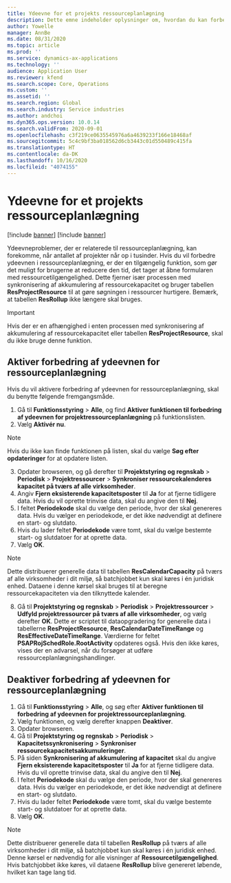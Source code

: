 ```yaml
---
title: Ydeevne for et projekts ressourceplanlægning
description: Dette emne indeholder oplysninger om, hvordan du kan forbedre ydeevnen af ressourceplanlægning for et stort antal projekter.
author: Yowelle
manager: AnnBe
ms.date: 08/31/2020
ms.topic: article
ms.prod: ''
ms.service: dynamics-ax-applications
ms.technology: ''
audience: Application User
ms.reviewer: kfend
ms.search.scope: Core, Operations
ms.custom: ''
ms.assetid: ''
ms.search.region: Global
ms.search.industry: Service industries
ms.author: andchoi
ms.dyn365.ops.version: 10.0.14
ms.search.validFrom: 2020-09-01
ms.openlocfilehash: c3f219ce0635545976a6a4639233f166e18468af
ms.sourcegitcommit: 5c4c9bf3ba018562d6cb3443c01d550489c415fa
ms.translationtype: HT
ms.contentlocale: da-DK
ms.lasthandoff: 10/16/2020
ms.locfileid: "4074155"
---
```

# <a name="project-resource-scheduling-performance"></a>Ydeevne for et projekts ressourceplanlægning

[!include [banner](../includes/banner.md)]
[!include [banner](../includes/preview-banner.md)]


Ydeevneproblemer, der er relaterede til ressourceplanlægning, kan forekomme, når antallet af projekter når op i tusinder. Hvis du vil forbedre ydeevnen i ressourceplanlægning, er der en tilgængelig funktion, som gør det muligt for brugerne at reducere den tid, det tager at åbne formularen med ressourcetilgængelighed. Dette fjerner især processen med synkronisering af akkumulering af ressourcekapacitet og bruger tabellen **ResProjectResource** til at gøre søgningen i ressourcer hurtigere. Bemærk, at tabellen **ResRollup** ikke længere skal bruges.

> [!IMPORTANT]
> Hvis der er en afhængighed i enten processen med synkronisering af akkumulering af ressourcekapacitet eller tabellen **ResProjectResource**, skal du ikke bruge denne funktion.

## <a name="enable-resource-scheduling-performance-enhancement"></a>Aktiver forbedring af ydeevnen for ressourceplanlægning
Hvis du vil aktivere forbedring af ydeevnen for ressourceplanlægning, skal du benytte følgende fremgangsmåde.

1. Gå til **Funktionsstyring** > **Alle**, og find **Aktiver funktionen til forbedring af ydeevnen for projektressourceplanlægning** på funktionslisten.
2. Vælg **Aktivér nu**.

> [!NOTE]
> Hvis du ikke kan finde funktionen på listen, skal du vælge **Søg efter opdateringer** for at opdatere listen.

3. Opdater browseren, og gå derefter til **Projektstyring og regnskab** > **Periodisk** > **Projektressourcer** > **Synkroniser ressourcekalenderes kapacitet på tværs af alle virksomheder**.
4. Angiv **Fjern eksisterende kapacitetsposter** til **Ja** for at fjerne tidligere data. Hvis du vil oprette trinvise data, skal du angive den til **Nej**.
5. I feltet **Periodekode** skal du vælge den periode, hvor der skal genereres data. Hvis du vælger en periodekode, er det ikke nødvendigt at definere en start- og slutdato.
6. Hvis du lader feltet **Periodekode** være tomt, skal du vælge bestemte start- og slutdatoer for at oprette data.
7. Vælg **OK**.

 > [!NOTE]
 > Dette distribuerer generelle data til tabellen **ResCalendarCapacity** på tværs af alle virksomheder i dit miljø, så batchjobbet kun skal køres i én juridisk enhed. Dataene i denne kørsel skal bruges til at beregne ressourcekapaciteten via den tilknyttede kalender.

8. Gå til **Projektstyring og regnskab** > **Periodisk** > **Projektressourcer** > **Udfyld projektressourcer på tværs af alle virksomheder**, og vælg derefter **OK**. Dette er scriptet til dataopgradering for generelle data i tabellerne **ResProjectResource**, **ResCalendarDateTimeRange** og **ResEffectiveDateTimeRange**. Værdierne for feltet **PSAPRojSchedRole.RootActivity** opdateres også. Hvis den ikke køres, vises der en advarsel, når du forsøger at udføre ressourceplanlægningshandlinger.
 
## <a name="turn-off-resource-scheduling-performance-enhancement"></a>Deaktiver forbedring af ydeevnen for ressourceplanlægning

1. Gå til **Funktionsstyring** > **Alle**, og søg efter **Aktiver funktionen til forbedring af ydeevnen for projektressourceplanlægning**.
2. Vælg funktionen, og vælg derefter knappen **Deaktiver**.
3. Opdater browseren.
4. Gå til **Projektstyring og regnskab** > **Periodisk** > **Kapacitetssynkronisering** > **Synkroniser ressourcekapacitetsakkumuleringer**.
5. På siden **Synkronisering af akkumulering af kapacitet** skal du angive **Fjern eksisterende kapacitetsposter** til **Ja** for at fjerne tidligere data. Hvis du vil oprette trinvise data, skal du angive den til **Nej**.
6. I feltet **Periodekode** skal du vælge den periode, hvor der skal genereres data. Hvis du vælger en periodekode, er det ikke nødvendigt at definere en start- og slutdato.
7. Hvis du lader feltet **Periodekode** være tomt, skal du vælge bestemte start- og slutdatoer for at oprette data.
8. Vælg **OK**.

> [!NOTE]
> Dette distribuerer generelle data til tabellen **ResRollup** på tværs af alle virksomheder i dit miljø, så batchjobbet kun skal køres i én juridisk enhed. Denne kørsel er nødvendig for alle visninger af **Ressourcetilgængelighed**. Hvis batchjobbet ikke køres, vil dataene **ResRollup** blive genereret løbende, hvilket kan tage lang tid.

